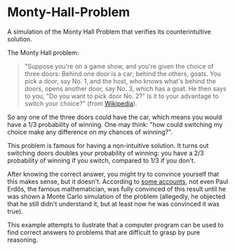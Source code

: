 # Monty-Hall-Problem
A simulation of the Monty Hall Problem that verifies its counterintuitive solution.

The Monty Hall problem:
>"Suppose you're on a game show, and you're given the choice of three doors:
>Behind one door is a car; behind the others, goats. You pick a door, say No. 1,
>and the host, who knows what's behind the doors, opens another door, say No. 3, 
>which has a goat. He then says to you, "Do you want to pick door No. 2?" Is it 
>to your advantage to switch your choice?"
>(from [Wikipedia](https://en.wikipedia.org/wiki/Monty_Hall_problem)).

So any one of the three doors could have the car, which means you would have a 1/3 probability of winning. One may think: "how could switching my choice make any difference on my chances of winning?".

This problem is famous for having a non-intuitive solution. It turns out switching doors doubles your probability of winning: you have a 2/3 probability of winning if you switch, compared to 1/3 if you don't. 

After knowing the correct answer, you might try to convince yourself that this makes sense, but it doesn't. According to [some accounts](https://web.archive.org/web/20140413131827/http://www.decisionsciences.org/DecisionLine/Vol30/30_1/vazs30_1.pdf), not even Paul Erdős, the famous mathematician, was fully convinced of this result until he was shown a Monte Carlo simulation of the problem (allegedly, he objected that he still didn't understand it, but at least now he was convinced it was true).

This example attempts to ilustrate that a computer program can be used to find correct answers to problems that are difficult to grasp by pure reasoning.
